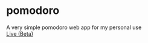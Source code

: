 # pomodoro
A very simple pomodoro web app for my personal use <br>
<a href="https://siduck76.github.io/pomodoro/">Live (Beta)</a>
<br>
 
 
